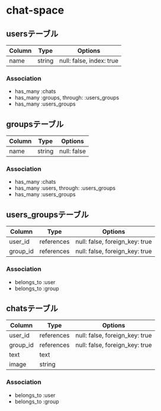 # chat-space
## usersテーブル
|Column|Type|Options|
|------|----|-------|
|name|string|null: false, index: true|
### Association
- has_many :chats
- has_many :groups, through: :users_groups
- has_many :users_groups
## groupsテーブル
|Column|Type|Options|
|------|----|-------|
|name|string|null: false|
### Association
- has_many :chats
- has_many :users, through: :users_groups
- has_many :users_groups
## users_groupsテーブル
|Column|Type|Options|
|------|----|-------|
|user_id|references|null: false, foreign_key: true|
|group_id|references|null: false, foreign_key: true|
### Association
- belongs_to :user
- belongs_to :group
## chatsテーブル
|Column|Type|Options|
|------|----|-------|
|user_id|references|null: false, foreign_key: true|
|group_id|references|null: false, foreign_key: true|
|text|text||
|image|string||
### Association
- belongs_to :user
- belongs_to :group